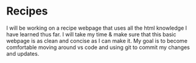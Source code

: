 # Recipes
I will be working on a recipe webpage that uses all the html knowledge I have learned thus far. I will take my time & make sure that this basic webpage is as clean and concise as I can make it. My goal is to become comfortable moving around vs code and using git to commit my changes and updates. 